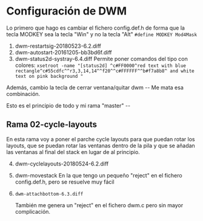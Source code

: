 # Configuración de DWM
Lo primero que hago es cambiar el fichero config.def.h de forma que la tecla MODKEY sea la tecla "Win" y no la tecla "Alt" `#define MODKEY Mod4Mask`

01. dwm-restartsig-20180523-6.2.diff
02. dwm-autostart-20161205-bb3bd6f.diff
03. dwm-status2d-systray-6.4.diff
  Permite poner comandos del tipo con colores: `xsetroot -name "[status2d] ^c#FF0000^red text with blue rectangle^c#55cdfc^^r3,3,14,14^^f20^^c#FFFFFF^^b#f7a8b8^ and white text on pink background "`
  
  Además, cambio la tecla de cerrar ventana/quitar dwm -- Me mata esa combinación.
  
  Esto es el principio de todo y mi rama "master" --
  
## Rama 02-cycle-layouts
En esta rama voy a poner el parche cycle layouts para que puedan rotar los layouts, que se puedan rotar las ventanas dentro de la pila y que se añadan las ventanas al final del stack en lugar de al principio.

04. dwm-cyclelayouts-20180524-6.2.diff
05. dwm-movestack 
	 En la que tengo un pequeño "reject" en el fichero config.def.h, pero se resuelve muy fácil

06. 	dwm-attachbottom-6.3.diff
  	También me genera un "reject" en el fichero dwm.c pero sin mayor complicación.


